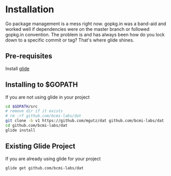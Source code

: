 # Installation

Go package management is a mess right now. gopkg.in was a band-aid and 
worked well if dependencies were on the master branch or followed gopkg.in
convention. The problem is and has always been how do you lock down to 
a specific commit or tag? That's where glide shines.

## Pre-requisites

Install [glide](https://github.com/Masterminds/glide)

## Installing to $GOPATH

If you are not using glide in your project

```sh
cd $GOPATH/src
# remove dir if it exists
# rm -rf github.com/bcmi-labs/dat
git clone -b v1 https://github.com/mgutz/dat github.com/bcmi-labs/dat
cd github.com/bcmi-labs/dat
glide install
```

## Existing Glide Project

If you are already using glide for your project

```sh
glide get github.com/bcmi-labs/dat
```
